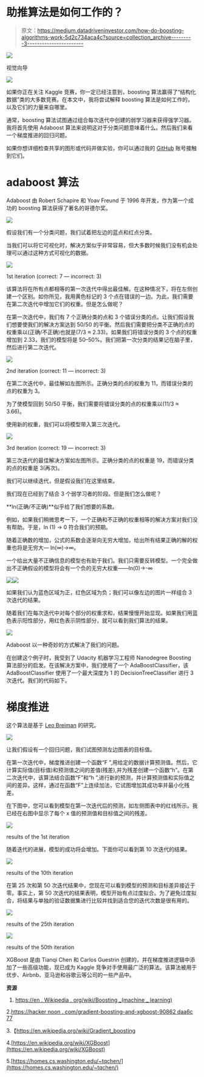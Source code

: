 # 助推算法是如何工作的？

> 原文：<https://medium.datadriveninvestor.com/how-do-boosting-algorithms-work-5d2c734aca4c?source=collection_archive---------3----------------------->

[![](img/10904c6b16bc31445f64b7cc7b5e4e89.png)](http://www.track.datadriveninvestor.com/1B9E)

视觉向导

![](img/0d5ca2ec53050ff6c94abe8f407fc927.png)

如果你正在关注 Kaggle 竞赛，你一定已经注意到，boosting 算法赢得了“结构化数据”类的大多数竞赛。在本文中，我将尝试解释 boosting 算法是如何工作的，以及它们的力量来自哪里。

通常，boosting 算法试图通过组合每次迭代中创建的弱学习器来获得强学习器。我将首先使用 Adaboost 算法来说明这对于分类问题意味着什么。然后我们来看一个梯度推进的回归问题。

如果你想详细检查共享的图形或代码并做实验，你可以通过我的 [GitHub](https://github.com/sozker/how-do-boosting-algorithms-work) 账号接触到它们。

# adaboost 算法

Adaboost 由 Robert Schapire 和 Yoav Freund 于 1996 年开发，作为第一个成功的 boosting 算法获得了著名的哥德尔奖。

![](img/a0cc43c6a0032791927bca4701642e92.png)

假设我们有一个分类问题，我们试着把左边的蓝点和红点分类。

当我们可以将它可视化时，解决方案似乎非常容易，但大多数时候我们没有机会处理可以通过这种方式可视化的数据。

![](img/67b28e68bb2211d5eef03fbebcc7b252.png)

1st iteration (correct: 7 — incorrect: 3)

该算法将在所有点都相等的第一次迭代中得出最佳解。在这种情况下，将在左侧创建一个区别。如你所见，我用黄色标记的 3 个点在错误的一边。为此，我们需要在第二次迭代中增加它们的权重。但是怎么做呢？

在第一次迭代中，我们有 7 个正确分类的点和 3 个错误分类的点。让我们假设我们想要使我们的解决方案达到 50/50 的平衡。然后我们需要把分类不正确的点的权重乘以(正确/不正确)也就是(7/3 ≈ 2.33)。如果我们将错误分类的 3 个点的权重增加到 2.33，我们的模型将是 50–50%。我们把第一次分类的结果记在脑子里，然后进行第二次迭代。

![](img/a0a94aae6587daf5b58e487b3c087bf5.png)

2nd iteration (correct: 11 — incorrect: 3)

在第二次迭代中，最佳解如左图所示。正确分类的点的权重为 11，而错误分类的点的权重为 3。

为了使模型回到 50/50 平衡，我们需要将错误分类的点的权重乘以(11/3 ≈ 3.66)。

使用新的权重，我们可以将模型带入第三次迭代。

![](img/d47e776cba29390159e12a21b281353e.png)

3rd iteration (correct: 19 — incorrect: 3)

第三次迭代的最佳解决方案如左图所示。正确分类的点的权重是 19，而错误分类的点的权重是 3(再次)。

我们可以继续迭代，但是假设我们在这里结束。

我们现在已经到了结合 3 个弱学习者的阶段。但是我们怎么做呢？

**ln(正确/不正确)**似乎给了我们想要的系数。

例如，如果我们稍微思考一下，一个正确和不正确的权重相等的解决方案对我们没有帮助。于是，ln (1) → 0 符合我们的预期。

随着正确数的增加，公式的系数会逐渐向无穷大增加，给出所有结果正确的解的权重也将是无穷大— ln(∞)→∞。

一个给出大量不正确信息的模型也有助于我们。我们只需要反转模型。一个完全做出不正确假设的模型将会有一个负的无穷大权重——ln(0)→-∞

![](img/3ce40a024b29cd1aa0cb119bc0c67439.png)![](img/d9a1e570cfa25b081b5c6b083ce5fd42.png)

如果我们认为蓝色区域为正，红色区域为负；我们可以像左边的图片一样组合 3 次迭代的结果。

随着我们在每次迭代中对每个部分的权重求和，结果慢慢开始显现。如果我们用蓝色表示阳性部分，用红色表示阴性部分，就可以看到我们算法的结果。

![](img/cedaa493daacbe0145166ff435715171.png)

Adaboost 以一种奇妙的方式解决了我们的问题。

在创建这个例子时，我受到了 Udacity 机器学习工程师 Nanodegree Boosting 算法部分的启发。在该解决方案中，我们使用了一个 AdaBoostClassifier，该 AdaBoostClassifier 使用了一个最大深度为 1 的 DecisionTreeClassifier 进行 3 次迭代。我们的代码如下。

# 梯度推进

这个算法是基于 [Leo Breiman](https://en.wikipedia.org/wiki/Leo_Breiman) 的研究。

![](img/3e9ee269ba7dd541c05af767f73faee8.png)

让我们假设有一个回归问题，我们试图预测左边图表的目标值。

在第一次迭代中，梯度推进创建一个函数“F ”,用给定的数据计算预测值。然后，它计算实际值(目标值)和预测值之间的差值(残差),并为残差创建一个函数“h”。在第二次迭代中，该算法结合函数“F”和“h ”,进行新的预测，并计算预测值和实际值之间的差异。这样，通过在函数“F”上连续加法，它试图增加其成功率并最小化残差。

在下图中，您可以看到模型在第一次迭代后的预测，如左侧图表中的红线所示。我已经在右图中显示了每个 x 值的预测值和目标值之间的残差。

![](img/769ba1509344a8d1b84611584ec9787a.png)

results of the 1st iteration

随着迭代的进展，模型的成功将会增加。下面你可以看到第 10 次迭代的结果。

![](img/eeb9631c4c9c9dd11cfaf3a8c879ae99.png)

results of the 10th iteration

在第 25 次和第 50 次迭代结果中，您现在可以看到模型的预测和目标差异接近于零。事实上，第 50 次迭代的结果表明，模型开始有点过度拟合。为了避免过度拟合，将结果与单独的验证数据集进行比较并找到适合您的迭代次数是很有用的。

![](img/c33ab20907209ec497d9c3c2c55080b9.png)

results of the 25th iteration

![](img/59d77fd799fac0bd28ca5aa592232ef6.png)

results of the 50th iteration

XGBoost 是由 Tianqi Chen 和 Carlos Guestrin 创建的，并在梯度推进逻辑中添加了一些高级功能，现已成为 Kaggle 竞争对手使用最广泛的算法。该算法被用于优步、Airbnb、亚马逊和谷歌云等公司的一些产品中。

**资源**

1.  [https://en . Wikipedia . org/wiki/Boosting _(machine _ learning)](https://en.wikipedia.org/wiki/Boosting_(machine_learning))

2.[https://hacker noon . com/gradient-boosting-and-xgboost-90862 daa6c 77](https://hackernoon.com/gradient-boosting-and-xgboost-90862daa6c77)

3.【https://en.wikipedia.org/wiki/Gradient_boosting 

4.[https://en.wikipedia.org/wiki/XGBoost](https://en.wikipedia.org/wiki/XGBoost)

5.[https://homes.cs.washington.edu/~tqchen/](https://homes.cs.washington.edu/~tqchen/)